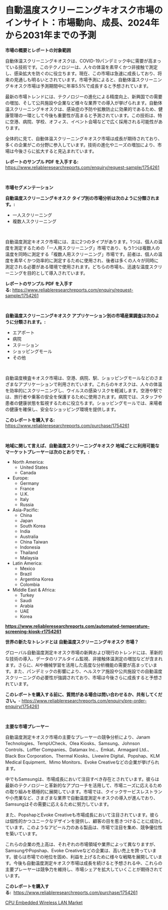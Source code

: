 <p><h1>自動温度スクリーニングキオスク市場のインサイト：市場動向、成長、2024年から2031年までの予測</h1></p><p><strong>市場の概要とレポートの対象範囲</strong></p>
<p><p>自動体温スクリーニングキオスクは、COVID-19パンデミック中に需要が高まっている技術です。このテクノロジーは、人々の体温を素早くかつ非接触で測定し、感染拡大を防ぐのに役立ちます。現在、この市場は急速に成長しており、将来の見通しも明るいとされています。市場予測によると、自動体温スクリーニングキオスク市場は予測期間中に年率5.5%で成長すると予想されています。</p><p>最新の市場トレンドには、テクノロジーの進化による精度向上、新興国での需要の増加、そして公共施設や企業など様々な業界での導入が挙げられます。自動体温スクリーニングキオスクは、感染症の予防や拡散防止に効果的であるため、健康管理の一環として今後も重要性が高まると予測されています。この技術は、特に空港、病院、学校、オフィス、イベント会場などで広く採用される可能性があります。</p><p>全体的に見て、自動体温スクリーニングキオスク市場は成長が期待されており、多くの企業がこの分野に参入しています。技術の進化やニーズの増加により、市場は今後さらに拡大すると見込まれています。</p></p>
<p><strong>レポートのサンプル PDF を入手する:</strong> <a href="https://www.reliableresearchreports.com/enquiry/request-sample/1754261">https://www.reliableresearchreports.com/enquiry/request-sample/1754261</a></p>
<p>&nbsp;</p>
<p><strong>市場セグメンテーション</strong></p>
<p><strong>自動温度スクリーニングキオスク タイプ別の市場分析は次のように分類されます。:</strong></p>
<p><ul><li>一人スクリーニング</li><li>複数人スクリーニング</li></ul></p>
<p>&nbsp;</p>
<p><p>自動温度測定キオスク市場には、主に2つのタイプがあります。1つは、個人の温度を測定するための「一人用スクリーニング」市場であり、もう1つは複数人の温度を同時に測定する「複数人用スクリーニング」市場です。前者は、個人の温度を素早くかつ効率的に測定するために使用され、後者は多くの人々が同時に測定される必要がある環境で使用されます。どちらの市場も、迅速な温度スクリーニングを目的として導入されています。</p></p>
<p><strong>レポートのサンプル PDF を入手する:</strong>&nbsp;<a href="https://www.reliableresearchreports.com/enquiry/request-sample/1754261">https://www.reliableresearchreports.com/enquiry/request-sample/1754261</a></p>
<p>&nbsp;</p>
<p><strong> 自動温度スクリーニングキオスク アプリケーション別の市場産業調査は次のように分類されます。:</strong></p>
<p><ul><li>エアポート</li><li>病院</li><li>ステーション</li><li>ショッピングモール</li><li>その他</li></ul></p>
<p>&nbsp;</p>
<p><p>自動温度検査キオスク市場は、空港、病院、駅、ショッピングモールなどのさまざまなアプリケーションで利用されています。これらのキオスクは、人々の体温を効率的にスクリーニングし、ウイルスの感染リスクを軽減します。空港や駅では、旅行者や乗客の安全を保護するために使用されます。病院では、スタッフや患者の健康状態を監視するために役立ちます。ショッピングモールでは、来場者の健康を確保し、安全なショッピング環境を提供します。</p></p>
<p><strong>このレポートを購入する:</strong>&nbsp; <a href="https://www.reliableresearchreports.com/purchase/1754261">https://www.reliableresearchreports.com/purchase/1754261</a></p>
<p>&nbsp;</p>
<p><strong>地域に関して言えば、自動温度スクリーニングキオスク 地域ごとに利用可能なマーケットプレーヤーは次のとおりです。:</strong></p>
<p><ul>
    <li>
        North America:
        <ul>
            <li>United States</li>
            <li>Canada</li>
        </ul>
    </li>
    <li>
        Europe:
        <ul>
            <li>Germany</li>
            <li>France</li>
            <li>U.K.</li>
            <li>Italy</li>
            <li>Russia</li>
        </ul>
    </li>
    <li>
        Asia-Pacific:
        <ul>
            <li>China</li>
            <li>Japan</li>
            <li>South Korea</li>
            <li>India</li>
            <li>Australia</li>
            <li>China Taiwan</li>
            <li>Indonesia</li>
            <li>Thailand</li>
            <li>Malaysia</li>
        </ul>
    </li>
    <li>
        Latin America:
        <ul>
            <li>Mexico</li>
            <li>Brazil</li>
            <li>Argentina Korea</li>
            <li>Colombia</li>
        </ul>
    </li>
    <li>
        Middle East & Africa:
        <ul>
            <li>Turkey</li>
            <li>Saudi</li>
            <li>Arabia</li>
            <li>UAE</li>
            <li>Korea</li>
        </ul>
    </li>
    </ul></p>
<p><strong><a href="https://www.reliableresearchreports.com/automated-temperature-screening-kiosk-r1754261">https://www.reliableresearchreports.com/automated-temperature-screening-kiosk-r1754261</a></strong>&nbsp;</p>
<p><strong>世界の新たなトレンドとは 自動温度スクリーニングキオスク 市場？</strong></p>
<p><p>グローバル自動温度測定キオスク市場の新興および現行のトレンドには、革新的な技術の導入、データのリアルタイム監視、非接触体温測定の増加などが含まれます。さらに、AIや機械学習を活用した高度な分析機能の需要が高まっています。また、パンデミックの影響により、ヘルスケア施設や公共施設での自動温度スクリーニングの必要性が強調されており、市場は今後さらに成長すると予想されています。</p></p>
<p><strong>このレポートを購入する前に、質問がある場合は問い合わせるか、共有してください。</strong>- <a href="https://www.reliableresearchreports.com/enquiry/pre-order-enquiry/1754261">https://www.reliableresearchreports.com/enquiry/pre-order-enquiry/1754261</a></p>
<p>&nbsp;</p>
<p><strong>主要な市場プレーヤー</strong></p>
<p><p>自動温度測定キオスク市場の主要なプレーヤーの競争分析により、Janam Technologies、TempUCheck、Olea Kiosks、Samsung、Johnson Controls、Loffler Companies、Datamax Inc.、Emkat、Armagard Ltd.、Black Box Corporation、Thermal Kiosks、Livewire Digital、Popshap、KLM Medical Equipment、Mimo Monitors、Evoke Creativeなどの企業が挙げられます。</p><p>中でもSamsungは、市場成長において注目すべき存在とされています。彼らは最新のテクノロジーと革新的なアプローチを活用して、市場ニーズに応えるための取り組みを積極的に展開しています。市場では、クイックサービスレストランや小売業など、さまざまな業界で自動温度測定キオスクの導入が進んでおり、Samsungはその需要に応えるために努力しています。</p><p>また、PopshapとEvoke Creativeも市場成長において注目されています。彼らは個性的かつユニークなデザインを提供し、顧客の目を惹きつけることに成功しています。このようなアピール力のある製品は、市場で注目を集め、競争優位性を築いています。</p><p>これらの企業の売上高は、それぞれの市場領域や業界によって異なりますが、SamsungやPopshap、Evoke Creativeなどの企業は、高い売上を誇っています。彼らは市場での地位を固め、利益を上げるために様々な戦略を展開しています。今後も自動温度測定キオスク市場は成長を続けると予想される中、これらの主要プレーヤーは競争力を維持し、市場シェアを拡大していくことが期待されています。</p></p>
<p><strong>このレポートを購入する:</strong>&nbsp;&nbsp;<a href="https://www.reliableresearchreports.com/purchase/1754261">https://www.reliableresearchreports.com/purchase/1754261</a></p>
<p><p><a href="https://angry-finch-aaf.notion.site/CPU-Embedded-Wireless-LAN-Market-Furnishes-Information-on-Market-Share-Market-Trends-and-Market-Gr-84ecde7807634020bfa33d02483c9394">CPU Embedded Wireless LAN Market</a></p></p>